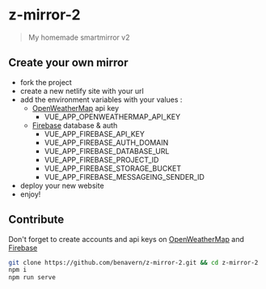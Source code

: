 # z-mirror-2

> My homemade smartmirror v2

## Create your own mirror

* fork the project
* create a new netlify site with your url
* add the environment variables with your values :
  * [OpenWeatherMap](https://openweathermap.org/) api key
    * VUE_APP_OPENWEATHERMAP_API_KEY
  * [Firebase](https://firebase.google.com/) database & auth 
    * VUE_APP_FIREBASE_API_KEY
    * VUE_APP_FIREBASE_AUTH_DOMAIN
    * VUE_APP_FIREBASE_DATABASE_URL
    * VUE_APP_FIREBASE_PROJECT_ID
    * VUE_APP_FIREBASE_STORAGE_BUCKET
    * VUE_APP_FIREBASE_MESSAGEING_SENDER_ID
* deploy your new website
* enjoy!

## Contribute

Don't forget to create accounts and api keys on [OpenWeatherMap](https://openweathermap.org/) and [Firebase](https://firebase.google.com/)

```bash
git clone https://github.com/benavern/z-mirror-2.git && cd z-mirror-2
npm i
npm run serve
```
